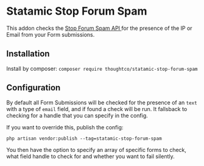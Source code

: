 # Statamic Stop Forum Spam

This addon checks the [Stop Forum Spam API ](https://www.stopforumspam.com/usage) for the presence of the IP or Email from your Form submissions.

## Installation

Install by composer: `composer require thoughtco/statamic-stop-forum-spam`

## Configuration

By default all Form Submissions will be checked for the presence of an `text` with a type of `email` field, and if found a check will be run. It fallsback to checking for a handle that you can specify in the config.

If you want to override this, publish the config:

`php artisan vendor:publish --tag=statamic-stop-forum-spam`

You then have the option to specify an array of specific forms to check, what field handle to check for and whether you want to fail silently.
